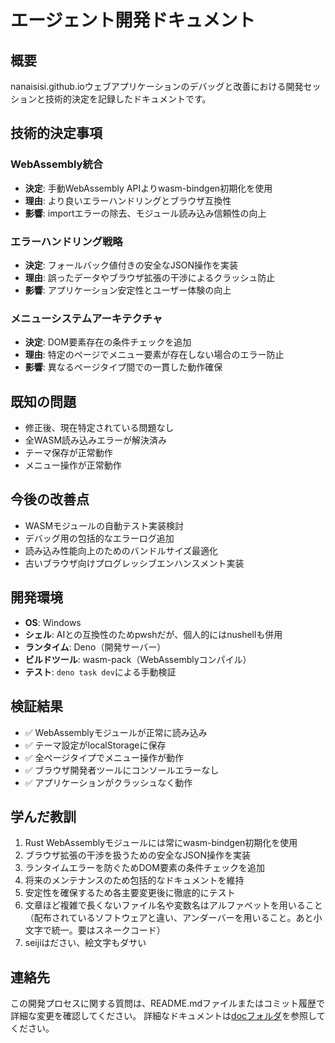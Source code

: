 # エージェント開発ドキュメント

## 概要

nanaisisi.github.ioウェブアプリケーションのデバッグと改善における開発セッションと技術的決定を記録したドキュメントです。

## 技術的決定事項

### WebAssembly統合

- **決定**: 手動WebAssembly APIよりwasm-bindgen初期化を使用
- **理由**: より良いエラーハンドリングとブラウザ互換性
- **影響**: importエラーの除去、モジュール読み込み信頼性の向上

### エラーハンドリング戦略

- **決定**: フォールバック値付きの安全なJSON操作を実装
- **理由**: 誤ったデータやブラウザ拡張の干渉によるクラッシュ防止
- **影響**: アプリケーション安定性とユーザー体験の向上

### メニューシステムアーキテクチャ

- **決定**: DOM要素存在の条件チェックを追加
- **理由**: 特定のページでメニュー要素が存在しない場合のエラー防止
- **影響**: 異なるページタイプ間での一貫した動作確保

## 既知の問題

- 修正後、現在特定されている問題なし
- 全WASM読み込みエラーが解決済み
- テーマ保存が正常動作
- メニュー操作が正常動作

## 今後の改善点

- WASMモジュールの自動テスト実装検討
- デバッグ用の包括的なエラーログ追加
- 読み込み性能向上のためのバンドルサイズ最適化
- 古いブラウザ向けプログレッシブエンハンスメント実装

## 開発環境

- **OS**: Windows
- **シェル**: AIとの互換性のためpwshだが、個人的にはnushellも併用
- **ランタイム**: Deno（開発サーバー）
- **ビルドツール**: wasm-pack（WebAssemblyコンパイル）
- **テスト**: `deno task dev`による手動検証

## 検証結果

- ✅ WebAssemblyモジュールが正常に読み込み
- ✅ テーマ設定がlocalStorageに保存
- ✅ 全ページタイプでメニュー操作が動作
- ✅ ブラウザ開発者ツールにコンソールエラーなし
- ✅ アプリケーションがクラッシュなく動作

## 学んだ教訓

1. Rust WebAssemblyモジュールには常にwasm-bindgen初期化を使用
2. ブラウザ拡張の干渉を扱うための安全なJSON操作を実装
3. ランタイムエラーを防ぐためDOM要素の条件チェックを追加
4. 将来のメンテナンスのため包括的なドキュメントを維持
5. 安定性を確保するため各主要変更後に徹底的にテスト
6. 文章ほど複雑で長くないファイル名や変数名はアルファベットを用いること（配布されているソフトウェアと違い、アンダーバーを用いること。あと小文字で統一。要はスネークコード）
7. seijiはださい、絵文字もダサい

## 連絡先

この開発プロセスに関する質問は、README.mdファイルまたはコミット履歴で詳細な変更を確認してください。
詳細なドキュメントは[docフォルダ](../doc/)を参照してください。
